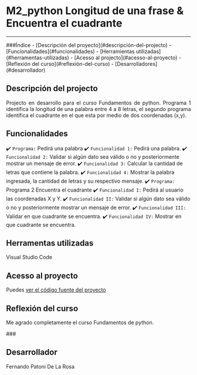 # M2_python Longitud de una frase & Encuentra el cuadrante 
<hr>
###Índice
- [Descripción del proyecto](#descripción-del-projecto)
- [Funcionalidades](#funcionalidades)
- [Herramientas utilizadas](#herramentas-utilizadas)
- [Acesso al projecto](#acesso-al-proyecto)
- [Reflexión del curso](#reflexión-del-curso)
- [Desarrolladores](#desarrollador)

## Descripción del projecto 
<p align="justify">
Projecto en desarrollo para el curso Fundamentos de python.
Programa 1 identifica la longitud de una palabra entre 4 a 8 letras, el segundo programa identifica el cuadrante en el que esta por medio de dos coordenadas (x,y).
</p>

## Funcionalidades 
:heavy_check_mark: `Programa:` Pedirá una palabra
:heavy_check_mark: `Funcionalidad 1:` Pedirá una palabra.
:heavy_check_mark: `Funcionalidad 2:` Validar si algún dato sea válido o no y posteriormente mostrar un mensaje de error.
:heavy_check_mark: `Funcionalidad 3:` Calcular la cantidad de letras que contiene la palabra.
:heavy_check_mark: `Funcionalidad 4:` Mostrar la palabra ingresada, la cantidad de letras y su respectivo mensaje.
:heavy_check_mark: `Programa:` Programa 2 Encuentra el cuadrante
:heavy_check_mark: `Funcionalidad I:` Pedirá al usuario las coordenadas X y Y. 
:heavy_check_mark: `Funcionalidad II:` Validar si algún dato sea válido o no y posteriormente mostrar un mensaje de error.
:heavy_check_mark: `Funcionalidad III:` Validar en que cuadrante se encuentra.
:heavy_check_mark: `Funcionalidad IV:` Mostrar en que cuadrante se encuentra.

## Herramentas utilizadas
Visual Studio Code

###

## Acesso al proyecto
Puedes [ver el código fuente del proyecto](https://github.com/Fernando-p-dlr/cdimcpython/blob/main/calculadora_IMC.py) 

## Reflexión del curso 
<p align="justify">
Me agrado completamente el curso Fundamentos de python.
</p>
###

## Desarrollador
Fernando Patoni De La Rosa
